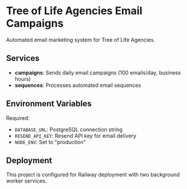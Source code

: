 # Tree of Life Agencies Email Campaigns

Automated email marketing system for Tree of Life Agencies.

## Services

- **campaigns**: Sends daily email campaigns (100 emails/day, business hours)
- **sequences**: Processes automated email sequences

## Environment Variables

Required:
- `DATABASE_URL`: PostgreSQL connection string
- `RESEND_API_KEY`: Resend API key for email delivery
- `NODE_ENV`: Set to "production"

## Deployment

This project is configured for Railway deployment with two background worker services.
